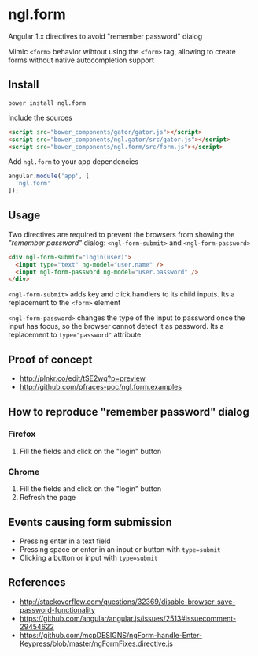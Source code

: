 ngl.form
========

Angular 1.x directives to avoid "remember password" dialog

Mimic `<form>` behavior wihtout using the `<form>` tag, allowing to create forms
without native autocompletion support

Install
-------

    bower install ngl.form

Include the sources

```html
<script src="bower_components/gator/gator.js"></script>
<script src="bower_components/ngl.gator/src/gator.js"></script>
<script src="bower_components/ngl.form/src/form.js"></script>
```

Add `ngl.form` to your app dependencies

```js
angular.module('app', [
  'ngl.form'
]);
```

Usage
-----

Two directives are required to prevent the browsers from showing the
_"remember password"_ dialog: `<ngl-form-submit>` and `<ngl-form-password>`

```html
<div ngl-form-submit="login(user)">
  <input type="text" ng-model="user.name" />
  <input ngl-form-password ng-model="user.password" />
</div>
```

`<ngl-form-submit>` adds key and click handlers to its child inputs. Its a
replacement to the `<form>` element

`<ngl-form-password>` changes the type of the input to password once the input
has focus, so the browser cannot detect it as password. Its a replacement to
`type="password"` attribute

Proof of concept
----------------

  * <http://plnkr.co/edit/tSE2wq?p=preview>
  * <http://github.com/pfraces-poc/ngl.form.examples>

How to reproduce "remember password" dialog
-------------------------------------------

### Firefox

 1. Fill the fields and click on the "login" button

### Chrome

 1. Fill the fields and click on the "login" button
 2. Refresh the page

Events causing form submission
------------------------------

  * Pressing enter in a text field
  * Pressing space or enter in an input or button with `type=submit`
  * Clicking a button or input with `type=submit`

References
----------

  * <http://stackoverflow.com/questions/32369/disable-browser-save-password-functionality>
  * <https://github.com/angular/angular.js/issues/2513#issuecomment-29454622>
  * <https://github.com/mcpDESIGNS/ngForm-handle-Enter-Keypress/blob/master/ngFormFixes.directive.js>
